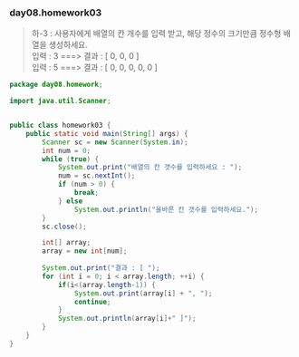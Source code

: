 ### day08.homework03
> 하-3 : 사용자에게 배열의 칸 개수를 입력 받고, 해당 정수의 크기만큼 정수형 배열을 생성하세요.   
>		입력 : 3  ===> 결과 : [ 0, 0, 0 ]    
>		입력 : 5  ===> 결과 : [ 0, 0, 0, 0, 0 ]    
```java
package day08.homework;

import java.util.Scanner;


public class homework03 {
	public static void main(String[] args) {
		Scanner sc = new Scanner(System.in);
		int num = 0;
		while (true) { 
			System.out.print("배열의 칸 갯수를 입력하세요 : ");
			num = sc.nextInt();
			if (num > 0) {
				break;
			} else
				System.out.println("올바른 칸 갯수를 입력하세요.");
		}
		sc.close();

		int[] array;
		array = new int[num];
		
		System.out.print("결과 : [ ");
		for (int i = 0; i < array.length; ++i) {
			if(i<(array.length-1)) {
				System.out.print(array[i] + ", ");
				continue;
			}
			System.out.println(array[i]+" ]");
		}
	}
}
```
